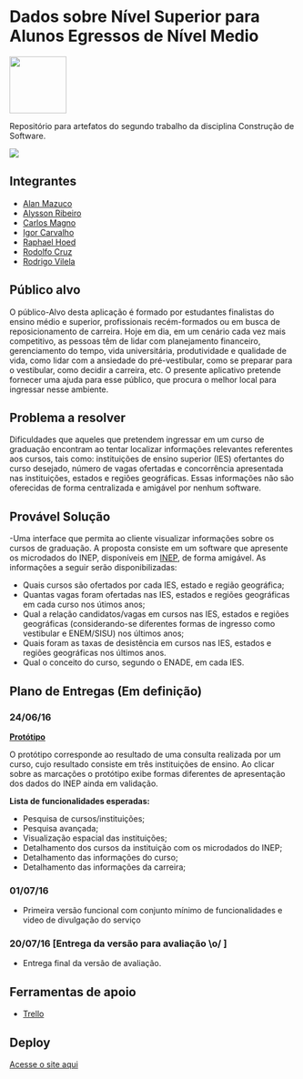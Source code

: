 # Dados sobre Nível Superior para Alunos Egressos de Nível Medio

<img src="http://www.infoescola.com/wp-content/uploads/2014/04/unb.jpg" width="100"/>

Repositório para artefatos do segundo trabalho da disciplina Construção de Software.

<img src="https://github.com/rodolfocruzbsb/dados-nivel-superior/blob/master/imagem_site.png">

## Integrantes
- [Alan Mazuco](https://github.com/alanMazuco)
- [Alysson Ribeiro](https://github.com/alyssondsr)
- [Carlos Magno](https://github.com/magno-ppca)
- [Igor Carvalho](https://github.com/igorSilCar)
- [Raphael Hoed](https://github.com/raphael-hoed)
- [Rodolfo Cruz](https://github.com/rodolfocruzbsb)
- [Rodrigo Vilela](https://github.com/rodrigovilela)

## Público alvo
O público-Alvo desta aplicação é formado por estudantes finalistas do ensino médio e superior, profissionais recém-formados ou em busca de reposicionamento de carreira. Hoje em dia, em um cenário cada vez mais competitivo, as pessoas têm de lidar com planejamento financeiro, gerenciamento do tempo, vida universitária, produtividade e qualidade de vida, como lidar com a ansiedade do pré-vestibular, como se preparar para o vestibular, como decidir a carreira, etc. O presente aplicativo pretende fornecer uma ajuda para esse público, que procura o melhor local para ingressar nesse ambiente.

## Problema a resolver
Dificuldades que aqueles que pretendem ingressar em um curso de graduação encontram ao tentar localizar informações relevantes referentes aos cursos, tais como: instituições  de ensino superior (IES) ofertantes do curso desejado, número de vagas ofertadas e concorrência apresentada nas instituições, estados e regiões geográficas.
Essas informações não são oferecidas de forma centralizada e amigável por nenhum software.

## Provável Solução
-Uma interface que permita ao cliente visualizar informações sobre os cursos de graduação. A proposta consiste em um software que apresente os microdados do INEP, disponíveis em [INEP](http://portal.inep.gov.br/basica-levantamentos-microdados), de forma amigável.
As informações a seguir serão disponibilizadas:
- Quais cursos são ofertados por cada IES, estado e região geográfica;
- Quantas vagas foram ofertadas nas IES, estados e regiões geográficas em cada curso nos útimos anos;
- Qual a relação candidatos/vagas em cursos nas IES, estados e regiões geográficas (considerando-se diferentes formas de ingresso como vestibular e ENEM/SISU) nos últimos anos;
- Quais foram as taxas de desistência em cursos nas IES, estados e regiões geográficas nos últimos anos.
- Qual o conceito do curso, segundo o ENADE, em cada IES. 

## Plano de Entregas (Em definição)

### 24/06/16

**[Protótipo](https://ondeestudar.herokuapp.com/)**

O protótipo corresponde ao resultado de uma consulta realizada por um curso, cujo resultado consiste em três instituições de ensino. Ao clicar sobre as marcações o protótipo exibe formas diferentes de apresentação dos dados do INEP ainda em validação.

**Lista de funcionalidades esperadas:**
- Pesquisa de cursos/instituições;
- Pesquisa avançada;
- Visualização espacial das instituições;
- Detalhamento dos cursos da instituição com os microdados do INEP;
- Detalhamento das informações do curso;
- Detalhamento das informações da carreira;

### 01/07/16 

- Primeira versão funcional com conjunto mínimo de funcionalidades e video de divulgação do serviço

### 20/07/16 [Entrega da versão para avaliação \o/ ] 

- Entrega final da versão de avaliação.

## Ferramentas de apoio
* [Trello](https://trello.com/b/HqxCn7sP/projeto2-ppca-unb)

## Deploy
[Acesse o site aqui](http://www.ondeestudar.net.br/)
